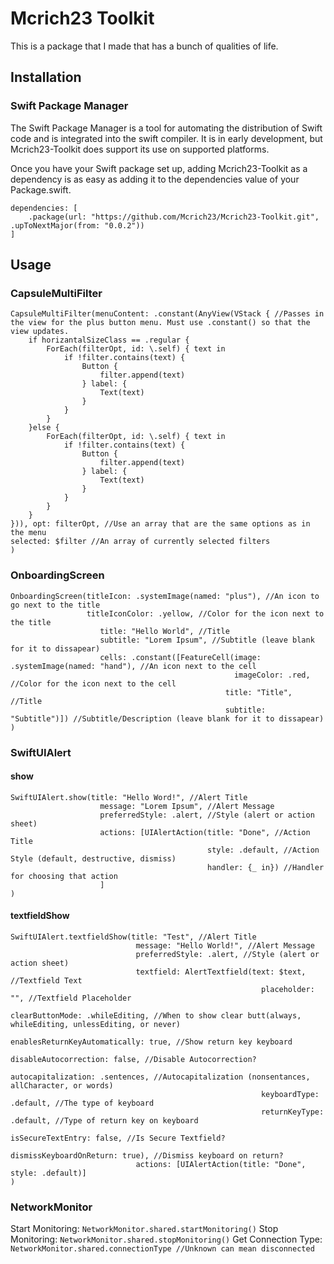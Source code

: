 # Mcrich23 Toolkit

This is a package that I made that has a bunch of qualities of life.

## Installation
### **Swift Package Manager**

The Swift Package Manager is a tool for automating the distribution of Swift code and is integrated into the swift compiler. It is in early development, but Mcrich23-Toolkit does support its use on supported platforms.

Once you have your Swift package set up, adding Mcrich23-Toolkit as a dependency is as easy as adding it to the dependencies value of your Package.swift.

```
dependencies: [
    .package(url: "https://github.com/Mcrich23/Mcrich23-Toolkit.git", .upToNextMajor(from: "0.0.2"))
]
```

## **Usage**

### **CapsuleMultiFilter**
```
CapsuleMultiFilter(menuContent: .constant(AnyView(VStack { //Passes in the view for the plus button menu. Must use .constant() so that the view updates.
    if horizantalSizeClass == .regular {
        ForEach(filterOpt, id: \.self) { text in
            if !filter.contains(text) {
                Button {
                    filter.append(text)
                } label: {
                    Text(text)
                }
            }
        }
    }else {
        ForEach(filterOpt, id: \.self) { text in
            if !filter.contains(text) {
                Button {
                    filter.append(text)
                } label: {
                    Text(text)
                }
            }
        }
    }
})), opt: filterOpt, //Use an array that are the same options as in the menu
selected: $filter //An array of currently selected filters
)
```
### **OnboardingScreen**
```
OnboardingScreen(titleIcon: .systemImage(named: "plus"), //An icon to go next to the title
                 titleIconColor: .yellow, //Color for the icon next to the title
                    title: "Hello World", //Title
                    subtitle: "Lorem Ipsum", //Subtitle (leave blank for it to dissapear)
                    cells: .constant([FeatureCell(image: .systemImage(named: "hand"), //An icon next to the cell
                                                  imageColor: .red, //Color for the icon next to the cell
                                                title: "Title", //Title
                                                subtitle: "Subtitle")]) //Subtitle/Description (leave blank for it to dissapear)
)
```
### **SwiftUIAlert**
#### **show**
```
SwiftUIAlert.show(title: "Hello Word!", //Alert Title
                    message: "Lorem Ipsum", //Alert Message
                    preferredStyle: .alert, //Style (alert or action sheet)
                    actions: [UIAlertAction(title: "Done", //Action Title
                                            style: .default, //Action Style (default, destructive, dismiss)
                                            handler: {_ in}) //Handler for choosing that action
                    ]
)
```
#### **textfieldShow**
```
SwiftUIAlert.textfieldShow(title: "Test", //Alert Title
                            message: "Hello World!", //Alert Message
                            preferredStyle: .alert, //Style (alert or action sheet)
                            textfield: AlertTextfield(text: $text, //Textfield Text
                                                        placeholder: "", //Textfield Placeholder
                                                        clearButtonMode: .whileEditing, //When to show clear butt(always, whileEditing, unlessEditing, or never)
                                                        enablesReturnKeyAutomatically: true, //Show return key keyboard
                                                        disableAutocorrection: false, //Disable Autocorrection?
                                                        autocapitalization: .sentences, //Autocapitalization (nonsentances, allCharacter, or words)
                                                        keyboardType: .default, //The type of keyboard
                                                        returnKeyType: .default, //Type of return key on keyboard
                                                        isSecureTextEntry: false, //Is Secure Textfield?
                                                        dismissKeyboardOnReturn: true), //Dismiss keyboard on return?
                            actions: [UIAlertAction(title: "Done", style: .default)]
)
```
### **NetworkMonitor**

Start Monitoring: `NetworkMonitor.shared.startMonitoring()`
Stop Monitoring: `NetworkMonitor.shared.stopMonitoring()`
Get Connection Type: `NetworkMonitor.shared.connectionType //Unknown can mean disconnected`
